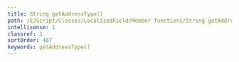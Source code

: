 ```yaml
---
title: String getAddressType()
path: /EJScript/Classes/LocalizedField/Member functions/String getAddressType()
intellisense: 1
classref: 1
sortOrder: 467
keywords: getAddressType()
---
```





